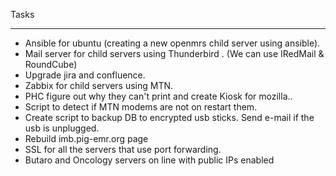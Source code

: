 Tasks
______
* Ansible for ubuntu (creating a new openmrs child server using ansible).
* Mail server for child servers using Thunderbird . (We can use IRedMail & RoundCube)
* Upgrade jira and confluence.
* Zabbix for child servers using MTN.
* PHC figure out why they can't print and create Kiosk for mozilla..
* Script to detect if MTN modems are not on restart them.
* Create script to backup DB to encrypted usb sticks. Send e-mail if the usb is unplugged.
* Rebuild imb.pig-emr.org page
* SSL for all the servers that use port forwarding.
* Butaro and Oncology servers on line with public IPs enabled 
